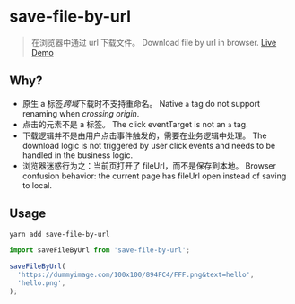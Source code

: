 # save-file-by-url

> 在浏览器中通过 url 下载文件。
> Download file by url in browser.
> [Live Demo](https://bowencool.github.io/download-by-url/)

## Why?

- 原生 a 标签*跨域*下载时不支持重命名。
  Native `a` tag do not support renaming when *crossing origin*.
- 点击的元素不是 a 标签。
  The click eventTarget is not an `a` tag.
- 下载逻辑并不是由用户点击事件触发的，需要在业务逻辑中处理。
  The download logic is not triggered by user click events and needs to be handled in the business logic.
- 浏览器迷惑行为之：当前页打开了 fileUrl，而不是保存到本地。
  Browser confusion behavior: the current page has fileUrl open instead of saving to local.

## Usage

```sh
yarn add save-file-by-url
```

```ts
import saveFileByUrl from 'save-file-by-url';

saveFileByUrl(
  'https://dummyimage.com/100x100/894FC4/FFF.png&text=hello',
  'hello.png',
);
```
